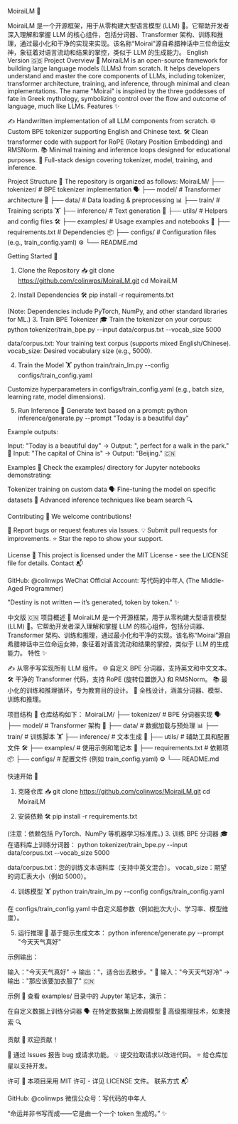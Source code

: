 MoiraiLM 🌟
 
MoiraiLM 是一个开源框架，用于从零构建大型语言模型 (LLM) 🚀。它帮助开发者深入理解和掌握 LLM 的核心组件，包括分词器、Transformer 架构、训练和推理，通过最小化和干净的实现来实现。该名称“Moirai”源自希腊神话中三位命运女神，象征着对语言流动和结果的掌控，类似于 LLM 的生成能力。
English Version 🇬🇧
Project Overview 📖
MoiraiLM is an open-source framework for building large language models (LLMs) from scratch. It helps developers understand and master the core components of LLMs, including tokenizer, transformer architecture, training, and inference, through minimal and clean implementations. The name "Moirai" is inspired by the three goddesses of fate in Greek mythology, symbolizing control over the flow and outcome of language, much like LLMs.
Features ✨

✍️ Handwritten implementation of all LLM components from scratch.
🌐 Custom BPE tokenizer supporting English and Chinese text.
🛠️ Clean transformer code with support for RoPE (Rotary Position Embedding) and RMSNorm.
📚 Minimal training and inference loops designed for educational purposes.
🔗 Full-stack design covering tokenizer, model, training, and inference.

Project Structure 📂
The repository is organized as follows:
MoiraiLM/
├── tokenizer/         # BPE tokenizer implementation 🗣️
├── model/             # Transformer architecture 🧠
├── data/              # Data loading & preprocessing 📊
├── train/             # Training scripts 🏋️
├── inference/         # Text generation 📝
├── utils/             # Helpers and config files 🛠️
├── examples/          # Usage examples and notebooks 📓
├── requirements.txt   # Dependencies 📦
├── configs/           # Configuration files (e.g., train_config.yaml) ⚙️
└── README.md

Getting Started 🚀
1. Clone the Repository 📥
git clone https://github.com/colinwps/MoiraiLM.git
cd MoiraiLM

2. Install Dependencies 🛠️
pip install -r requirements.txt

(Note: Dependencies include PyTorch, NumPy, and other standard libraries for ML.)
3. Train BPE Tokenizer 🎓
Train the tokenizer on your corpus:
python tokenizer/train_bpe.py --input data/corpus.txt --vocab_size 5000


data/corpus.txt: Your training text corpus (supports mixed English/Chinese).
vocab_size: Desired vocabulary size (e.g., 5000).

4. Train the Model 🏋️
python train/train_lm.py --config configs/train_config.yaml


Customize hyperparameters in configs/train_config.yaml (e.g., batch size, learning rate, model dimensions).

5. Run Inference 📝
Generate text based on a prompt:
python inference/generate.py --prompt "Today is a beautiful day"

Example outputs:

Input: "Today is a beautiful day" → Output: ", perfect for a walk in the park." 🌳
Input: "The capital of China is" → Output: "Beijing." 🇨🇳

Examples 📓
Check the examples/ directory for Jupyter notebooks demonstrating:

Tokenizer training on custom data 🗣️
Fine-tuning the model on specific datasets 🔧
Advanced inference techniques like beam search 🔍

Contributing 🤝
We welcome contributions! 

🐛 Report bugs or request features via Issues.
💡 Submit pull requests for improvements.
⭐ Star the repo to show your support.

License 📜
This project is licensed under the MIT License - see the LICENSE file for details.
Contact 📬

GitHub: @colinwps
WeChat Official Account: 写代码的中年人 (The Middle-Aged Programmer)

"Destiny is not written — it’s generated, token by token." ✨

中文版 🇨🇳
项目概述 📖
MoiraiLM 是一个开源框架，用于从零构建大型语言模型 (LLM) 🚀。它帮助开发者深入理解和掌握 LLM 的核心组件，包括分词器、Transformer 架构、训练和推理，通过最小化和干净的实现。该名称“Moirai”源自希腊神话中三位命运女神，象征着对语言流动和结果的掌控，类似于 LLM 的生成能力。
特性 ✨

✍️ 从零手写实现所有 LLM 组件。
🌐 自定义 BPE 分词器，支持英文和中文文本。
🛠️ 干净的 Transformer 代码，支持 RoPE (旋转位置嵌入) 和 RMSNorm。
📚 最小化的训练和推理循环，专为教育目的设计。
🔗 全栈设计，涵盖分词器、模型、训练和推理。

项目结构 📂
仓库结构如下：
MoiraiLM/
├── tokenizer/         # BPE 分词器实现 🗣️
├── model/             # Transformer 架构 🧠
├── data/              # 数据加载与预处理 📊
├── train/             # 训练脚本 🏋️
├── inference/         # 文本生成 📝
├── utils/             # 辅助工具和配置文件 🛠️
├── examples/          # 使用示例和笔记本 📓
├── requirements.txt   # 依赖项 📦
├── configs/           # 配置文件 (例如 train_config.yaml) ⚙️
└── README.md

快速开始 🚀
1. 克隆仓库 📥
git clone https://github.com/colinwps/MoiraiLM.git
cd MoiraiLM

2. 安装依赖 🛠️
pip install -r requirements.txt

(注意：依赖包括 PyTorch、NumPy 等机器学习标准库。)
3. 训练 BPE 分词器 🎓
在语料库上训练分词器：
python tokenizer/train_bpe.py --input data/corpus.txt --vocab_size 5000


data/corpus.txt：您的训练文本语料库（支持中英文混合）。
vocab_size：期望的词汇表大小（例如 5000）。

4. 训练模型 🏋️
python train/train_lm.py --config configs/train_config.yaml


在 configs/train_config.yaml 中自定义超参数（例如批次大小、学习率、模型维度）。

5. 运行推理 📝
基于提示生成文本：
python inference/generate.py --prompt "今天天气真好"

示例输出：

输入："今天天气真好" → 输出："，适合出去散步。" 🌳
输入："今天天气好冷" → 输出："那应该要加衣服了" 🇨🇳

示例 📓
查看 examples/ 目录中的 Jupyter 笔记本，演示：

在自定义数据上训练分词器 🗣️
在特定数据集上微调模型 🔧
高级推理技术，如束搜索 🔍

贡献 🤝
欢迎贡献！

🐛 通过 Issues 报告 bug 或请求功能。
💡 提交拉取请求以改进代码。
⭐ 给仓库加星以支持开发。

许可 📜
本项目采用 MIT 许可 - 详见 LICENSE 文件。
联系方式 📬

GitHub: @colinwps
微信公众号：写代码的中年人

“命运并非书写而成——它是由一个一个 token 生成的。” ✨